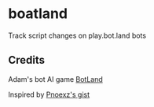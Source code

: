 # boatland
Track script changes on play.bot.land bots

Credits
-------

Adam's bot AI game [BotLand](https://github.com/Adam13531/BotLand)

Inspired by [Pnoexz's gist](https://gist.github.com/Pnoexz/3886724a2441ccca68c29ab7290c90ab#file-botland-md)

